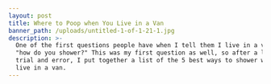 ```yaml
---
layout: post
title: Where to Poop when You Live in a Van
banner_path: /uploads/untitled-1-of-1-21-1.jpg
description: >-
  One of the first questions people have when I tell them I live in a van, is
  "how do you shower?" This was my first question as well, so after a little
  trial and error, I put together a list of the 5 best ways to shower when you
  live in a van.
---
```

